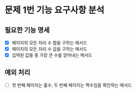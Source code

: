# 문제 1번 기능 요구사항 분석

## 필요한 기능 명세
- [x] 페이지의 모든 자리 수 합을 구하는 메서드
- [x] 페이지의 모든 자리 수 곱을 구하는 메서드
- [x] 입력된 값들 중 가장 큰 수를 얻어내는 메서드
 
## 예외 처리
- [ ] 첫 번째 페이지는  홀수, 두 번째 페이지는 짝수임을 확인하는 메서드